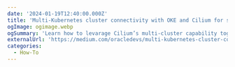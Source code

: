 ```yaml
---
date: '2024-01-19T12:40:00.000Z'
title: 'Multi-Kubernetes cluster connectivity with OKE and Cilium for stateful workloads on Oracle Cloud'
ogImage: ogimage.webp
ogSummary: 'Learn how to levarage Cilium’s multi-cluster capability together with OKE to achieve cross-cluster high availability for cloud native workloads'
externalUrl: 'https://medium.com/oracledevs/multi-kubernetes-cluster-connectivity-with-oke-and-cilium-for-stateful-workloads-on-oracle-cloud-763da3139843'
categories:
  - How-To
---
```

